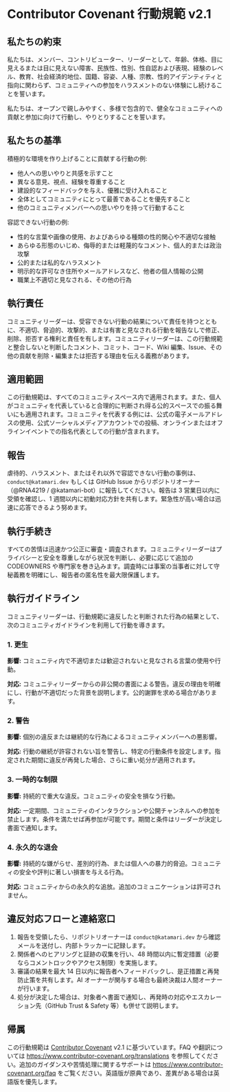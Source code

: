 # Contributor Covenant 行動規範 v2.1

## 私たちの約束
私たちは、メンバー、コントリビューター、リーダーとして、年齢、体格、目に見えるまたは目に見えない障害、民族性、性別、性自認および表現、経験のレベル、教育、社会経済的地位、国籍、容姿、人種、宗教、性的アイデンティティと指向に関わらず、コミュニティへの参加をハラスメントのない体験にし続けることを誓います。

私たちは、オープンで親しみやすく、多様で包含的で、健全なコミュニティへの貢献と参加に向けて行動し、やりとりすることを誓います。

## 私たちの基準
積極的な環境を作り上げることに貢献する行動の例:

- 他人への思いやりと共感を示すこと
- 異なる意見、視点、経験を尊重すること
- 建設的なフィードバックを与え、優雅に受け入れること
- 全体としてコミュニティにとって最善であることを優先すること
- 他のコミュニティメンバーへの思いやりを持って行動すること

容認できない行動の例:

- 性的な言葉や画像の使用、およびあらゆる種類の性的関心や不適切な接触
- あらゆる形態のいじめ、侮辱的または軽蔑的なコメント、個人的または政治攻撃
- 公的または私的なハラスメント
- 明示的な許可なき住所やメールアドレスなど、他者の個人情報の公開
- 職業上不適切と見なされる、その他の行為

## 執行責任
コミュニティリーダーは、受容できない行動の結果について責任を持つとともに、不適切、脅迫的、攻撃的、または有害と見なされる行動を報告なしで修正、削除、拒否する権利と責任を有します。コミュニティリーダーは、この行動規範と整合しないと判断したコメント、コミット、コード、Wiki 編集、Issue、その他の貢献を削除・編集または拒否する理由を伝える義務があります。

## 適用範囲
この行動規範は、すべてのコミュニティスペース内で適用されます。また、個人がコミュニティを代表していると合理的に判断され得る公的スペースでの振る舞いにも適用されます。コミュニティを代表する例には、公式の電子メールアドレスの使用、公式ソーシャルメディアアカウントでの投稿、オンラインまたはオフラインイベントでの指名代表としての行動が含まれます。

## 報告
虐待的、ハラスメント、またはそれ以外で容認できない行動の事例は、`conduct@katamari.dev` もしくは GitHub Issue からリポジトリオーナー（@RNA4219 / @katamari-bot）に報告してください。報告は 3 営業日以内に受領を確認し、1 週間以内に初動対応方針を共有します。緊急性が高い場合は迅速に応答できるよう努めます。

## 執行手続き
すべての苦情は迅速かつ公正に審査・調査されます。コミュニティリーダーはプライバシーと安全を尊重しながら状況を判断し、必要に応じて追加の CODEOWNERS や専門家を巻き込みます。調査時には事案の当事者に対して守秘義務を明確にし、報告者の匿名性を最大限保護します。

## 執行ガイドライン
コミュニティリーダーは、行動規範に違反したと判断された行為の結果として、次のコミュニティガイドラインを利用して行動を導きます。

### 1. 更生
**影響:** コミュニティ内で不適切または歓迎されないと見なされる言葉の使用や行動。

**対応:** コミュニティリーダーからの非公開の書面による警告。違反の理由を明確にし、行動が不適切だった背景を説明します。公的謝罪を求める場合があります。

### 2. 警告
**影響:** 個別の違反または継続的な行為によるコミュニティメンバーへの悪影響。

**対応:** 行動の継続が許容されない旨を警告し、特定の行動条件を設定します。指定された期間に違反が再発した場合、さらに重い処分が適用されます。

### 3. 一時的な制限
**影響:** 持続的で重大な違反。コミュニティの安全を損なう行動。

**対応:** 一定期間、コミュニティのインタラクションや公開チャンネルへの参加を禁止します。条件を満たせば再参加が可能です。期間と条件はリーダーが決定し書面で通知します。

### 4. 永久的な退会
**影響:** 持続的な嫌がらせ、差別的行為、または個人への暴力的脅迫。コミュニティの安全や評判に著しい損害を与える行為。

**対応:** コミュニティからの永久的な追放。追加のコミュニケーションは許可されません。

## 違反対応フローと連絡窓口
1. 報告を受領したら、リポジトリオーナーは `conduct@katamari.dev` から確認メールを送付し、内部トラッカーに記録します。
2. 関係者へのヒアリングと証跡の収集を行い、48 時間以内に暫定措置（必要ならコメントロックやアクセス制限）を実施します。
3. 審議の結果を最大 14 日以内に報告者へフィードバックし、是正措置と再発防止策を共有します。AI オーナーが関与する場合も最終決裁は人間オーナーが行います。
4. 処分が決定した場合は、対象者へ書面で通知し、再発時の対応やエスカレーション先（GitHub Trust & Safety 等）も併せて説明します。

## 帰属
この行動規範は [Contributor Covenant](https://www.contributor-covenant.org/version/2/1/code_of_conduct.html) v2.1 に基づいています。FAQ や翻訳については <https://www.contributor-covenant.org/translations> を参照してください。追加のガイダンスや苦情処理に関するサポートは <https://www.contributor-covenant.org/faq> をご覧ください。英語版が原典であり、差異がある場合は英語版を優先します。
